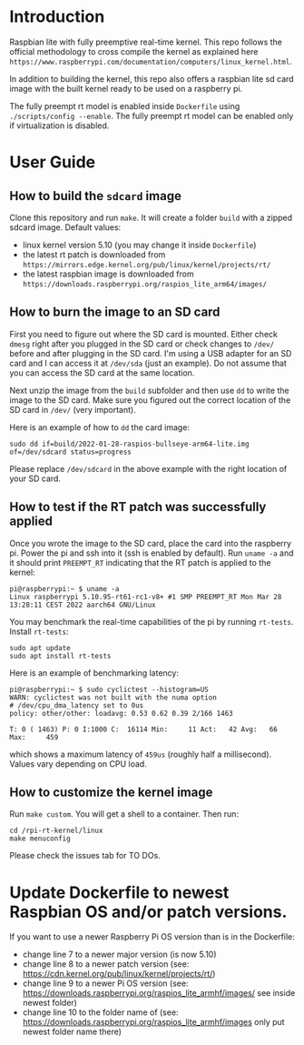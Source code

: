 # Introduction

Raspbian lite with fully preemptive real-time kernel. This repo follows the official methodology to cross compile the kernel as explained here `https://www.raspberrypi.com/documentation/computers/linux_kernel.html`.

In addition to building the kernel, this repo also offers a raspbian lite sd card image with the built kernel ready to be used on a raspberry pi.

The fully preempt rt model is enabled inside `Dockerfile` using `./scripts/config --enable`. The fully preempt rt model can be enabled only if virtualization is disabled.

# User Guide

## How to build the `sdcard` image

Clone this repository and run `make`. It will create a folder `build` with a zipped sdcard image. Default values:
- linux kernel version 5.10 (you may change it inside `Dockerfile`)
- the latest rt patch is downloaded from `https://mirrors.edge.kernel.org/pub/linux/kernel/projects/rt/`
- the latest raspbian image is downloaded from `https://downloads.raspberrypi.org/raspios_lite_arm64/images/`

## How to burn the image to an SD card

First you need to figure out where the SD card is mounted. Either check `dmesg` right after you plugged in the SD card or check changes to `/dev/` before and after plugging in the SD card. I'm using a USB adapter for an SD card and I can access it at `/dev/sda` (just an example). Do not assume that you can access the SD card at the same location.

Next unzip the image from the `build` subfolder and then use `dd` to write the image to the SD card. Make sure you figured out the correct location of the SD card in `/dev/` (very important). 

Here is an example of how to `dd` the card image:
```
sudo dd if=build/2022-01-28-raspios-bullseye-arm64-lite.img of=/dev/sdcard status=progress
```

Please replace `/dev/sdcard` in the above example with the right location of your SD card.

## How to test if the RT patch was successfully applied

Once you wrote the image to the SD card, place the card into the raspberry pi. Power the pi and ssh into it (ssh is enabled by default). Run `uname -a` and it should print `PREEMPT_RT` indicating that the RT patch is applied to the kernel:
```
pi@raspberrypi:~ $ uname -a
Linux raspberrypi 5.10.95-rt61-rc1-v8+ #1 SMP PREEMPT_RT Mon Mar 28 13:28:11 CEST 2022 aarch64 GNU/Linux
```

You may benchmark the real-time capabilities of the pi by running `rt-tests`. Install `rt-tests`:
```
sudo apt update
sudo apt install rt-tests
```

Here is an example of benchmarking latency:
```
pi@raspberrypi:~ $ sudo cyclictest --histogram=US
WARN: cyclictest was not built with the numa option
# /dev/cpu_dma_latency set to 0us
policy: other/other: loadavg: 0.53 0.62 0.39 2/166 1463          

T: 0 ( 1463) P: 0 I:1000 C:  16114 Min:     11 Act:   42 Avg:   66 Max:     459
```
which shows a maximum latency of `459us` (roughly half a millisecond). Values vary depending on CPU load.

## How to customize the kernel image

Run `make custom`. You will get a shell to a container. Then run:
```
cd /rpi-rt-kernel/linux
make menuconfig
```
Please check the issues tab for TO DOs.

# Update Dockerfile to newest Raspbian OS and/or patch versions.

If you want to use a newer Raspberry Pi OS version than is in the Dockerfile:
- change line 7 to a newer major version (is now 5.10)
- change line 8 to a newer patch version (see: https://cdn.kernel.org/pub/linux/kernel/projects/rt/)
- change line 9 to a newer Pi OS version (see: https://downloads.raspberrypi.org/raspios_lite_armhf/images/ see inside newest folder)
- change line 10 to the folder name of (see: https://downloads.raspberrypi.org/raspios_lite_armhf/images only put newest folder name there)
